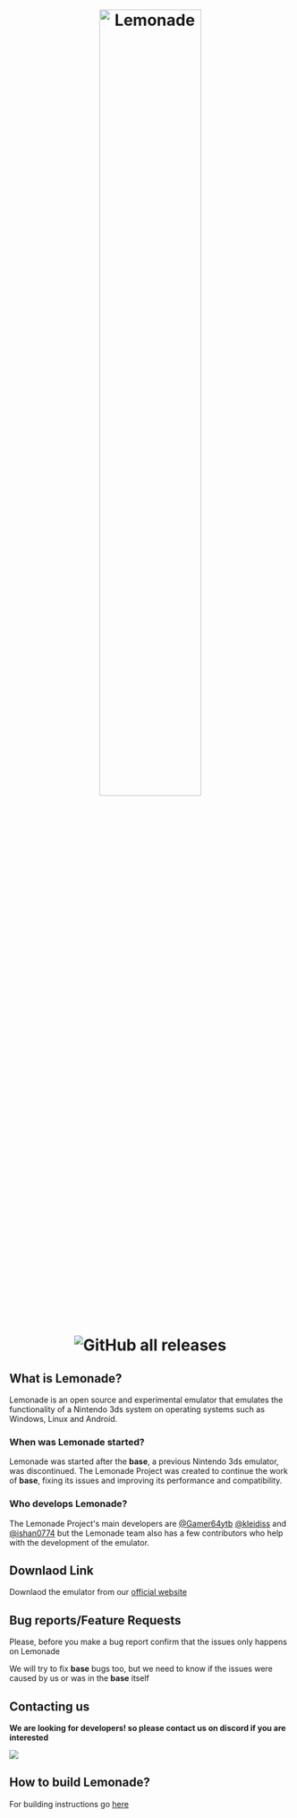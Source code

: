 <h1 align="center">
    <b href="https://github.com/Lemonade-emu/Lemonade/blob/master/"><img src="https://github.com/Lemonade-emu/Lemonade/blob/master/assets/Lemonade_banner.png" alt="Lemonade" height="60%" width="60%"></b>
  <br>
  
![GitHub all releases](https://img.shields.io/github/downloads/Gamer64ytb/Lemonade/total)
</h1>

## What is Lemonade?

Lemonade is an open source and experimental emulator that emulates the functionality of a Nintendo 3ds system on operating systems such as Windows, Linux and Android.

### When was Lemonade started?

Lemonade was started after the __base__, a previous Nintendo 3ds emulator, was discontinued. The Lemonade Project was created to continue the work of __base__, fixing its issues and improving its performance and compatibility.

### Who develops Lemonade?

The Lemonade Project's main developers are [@Gamer64ytb](https://github.com/Gamer64ytb) [@kleidiss](https://github.com/kleidiss) and [@ishan0774](https://github.com/Ishan09811) but the Lemonade team also has a few contributors who help with the development of the emulator.

## Downlaod Link

Downlaod the emulator from our [official website](https://lemonade-emu.github.io/)

## Bug reports/Feature Requests 

Please, before you make a bug report confirm that the issues only happens on Lemonade

We will try to fix __base__ bugs too, but we need to know if the issues were caused by us or was in the __base__ itself

## Contacting us

**We are looking for developers! so please contact us on discord if you are interested**

[![](https://dcbadge.vercel.app/api/server/NVTYcV4v2Q)](https://discord.gg/NVTYcV4v2Q)

## How to build Lemonade?

For building instructions go [here](https://github.com/Lemonade-emu/Lemonade/blob/master/BUILDING.md)

